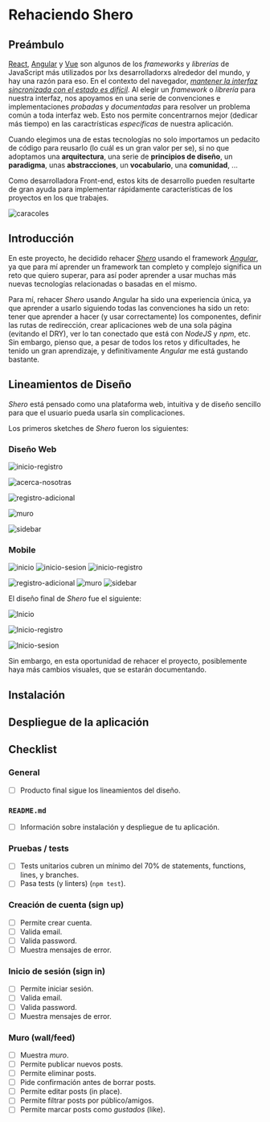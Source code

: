# Rehaciendo Shero

## Preámbulo

[React](https://reactjs.org/), [Angular](https://angular.io/) y [Vue](https://vuejs.org/)
son algunos de los _frameworks_ y _librerías_ de JavaScript más utilizados por
lxs desarrolladorxs alrededor del mundo, y hay una razón para eso.
En el contexto del navegador, [_mantener la interfaz sincronizada con el estado
es difícil_](https://medium.com/dailyjs/the-deepest-reason-why-modern-javascript-frameworks-exist-933b86ebc445).
Al elegir un _framework_ o _librería_ para nuestra interfaz, nos apoyamos en una
serie de convenciones e implementaciones _probadas_ y _documentadas_ para
resolver un problema común a toda interfaz web. Esto nos permite concentrarnos
mejor (dedicar más tiempo) en las caractrísticas _específicas_ de
nuestra aplicación.

Cuando elegimos una de estas tecnologías no solo importamos un pedacito de
código para reusarlo (lo cuál es un gran valor per se), si no que adoptamos una
**arquitectura**, una serie de **principios de diseño**, un **paradigma**, unas
**abstracciones**, un **vocabulario**, una **comunidad**, ...

Como desarrolladora Front-end, estos kits de desarrollo pueden resultarte
de gran ayuda para implementar rápidamente características de los proyectos en
los que trabajes.

![caracoles](http://www.animated-photography.com/images/portfolio/full/Evolution.jpg)

## Introducción

En este proyecto, he decidido rehacer [_Shero_](https://github.com/AnndyGrs/cdmx-2018-06-bc-core-am-social-network) usando el framework [_Angular_](https://angular.io/),  ya que para mí aprender un framework tan completo y complejo significa un reto que quiero superar,  para así poder aprender a usar muchas más nuevas tecnologías relacionadas o basadas en el mismo.

Para mí, rehacer _Shero_ usando Angular ha sido una experiencia única, ya que aprender a usarlo siguiendo todas las convenciones ha sido un reto: tener que aprender a hacer (y usar correctamente) los componentes, definir las rutas de redirección, crear aplicaciones web de una sola página (evitando el DRY),  ver lo tan conectado que está con _NodeJS_ y _npm_, etc. Sin embargo, pienso que,  a pesar de todos los retos y dificultades, he tenido un gran aprendizaje, y definitivamente _Angular_ me está gustando bastante.

## Lineamientos de Diseño

_Shero_ está pensado como una plataforma web, intuitiva y de diseño sencillo para que el usuario pueda usarla sin complicaciones.

Los primeros sketches de _Shero_ fueron los siguientes:

### Diseño Web


![inicio-registro](https://raw.githubusercontent.com/AnndyGarcia/cdmx-2018-06-bc-core-am-social-network/master/ux/images/sketch-desktop/Inicio-Registro.jpg)

![acerca-nosotras](https://raw.githubusercontent.com/AnndyGarcia/cdmx-2018-06-bc-core-am-social-network/master/ux/images/sketch-desktop/Acerca-de-nosotras.jpg)

![registro-adicional](https://raw.githubusercontent.com/AnndyGarcia/cdmx-2018-06-bc-core-am-social-network/master/ux/images/sketch-desktop/Registro-adicional.jpg)

![muro](https://raw.githubusercontent.com/AnndyGarcia/cdmx-2018-06-bc-core-am-social-network/master/ux/images/sketch-desktop/Muro.jpg)

![sidebar](https://raw.githubusercontent.com/AnndyGarcia/cdmx-2018-06-bc-core-am-social-network/master/ux/images/sketch-desktop/Sidebar.jpg)


### Mobile


![inicio](https://raw.githubusercontent.com/AnndyGarcia/cdmx-2018-06-bc-core-am-social-network/master/ux/images/sketch-mobile/Inicio.jpg)
![inicio-sesion](https://raw.githubusercontent.com/AnndyGarcia/cdmx-2018-06-bc-core-am-social-network/master/ux/images/sketch-mobile/Inicio-sesion.jpg)
![inicio-registro](https://raw.githubusercontent.com/AnndyGarcia/cdmx-2018-06-bc-core-am-social-network/master/ux/images/sketch-mobile/Registro.jpg)

![registro-adicional](https://raw.githubusercontent.com/AnndyGarcia/cdmx-2018-06-bc-core-am-social-network/master/ux/images/sketch-mobile/Registro-adicional.jpg)
![muro](https://raw.githubusercontent.com/AnndyGarcia/cdmx-2018-06-bc-core-am-social-network/master/ux/images/sketch-mobile/Muro.jpg)
![sidebar](https://raw.githubusercontent.com/AnndyGarcia/cdmx-2018-06-bc-core-am-social-network/master/ux/images/sketch-mobile/Sidebar.jpg)


El diseño final de _Shero_ fue el siguiente:
  

![Inicio](https://github.com/LexHernandez/cdmx-2018-06-bc-core-am-social-network/blob/master/ux/images/sketch-desktop/Sketch-desktop%20(1).png)

![Inicio-registro](https://github.com/LexHernandez/cdmx-2018-06-bc-core-am-social-network/blob/master/ux/images/sketch-desktop/Sketch-desktop%20(3).png)

![Inicio-sesion](https://github.com/LexHernandez/cdmx-2018-06-bc-core-am-social-network/blob/master/ux/images/sketch-desktop/Sketch-desktop%20(2).png)

Sin embargo, en esta oportunidad de rehacer el proyecto, posiblemente haya más cambios visuales, que se estarán documentando.

## Instalación

## Despliegue de la aplicación

## Checklist

### General

* [ ] Producto final sigue los lineamientos del diseño.

### `README.md`

* [ ] Información sobre instalación y despliegue de tu aplicación.

### Pruebas / tests

* [ ] Tests unitarios cubren un mínimo del 70% de statements, functions, lines,
  y branches.
* [ ] Pasa tests (y linters) (`npm test`).

### Creación de cuenta (sign up)

* [ ] Permite crear cuenta.
* [ ] Valida email.
* [ ] Valida password.
* [ ] Muestra mensajes de error.

### Inicio de sesión (sign in)

* [ ] Permite iniciar sesión.
* [ ] Valida email.
* [ ] Valida password.
* [ ] Muestra mensajes de error.

### Muro (wall/feed)

* [ ] Muestra _muro_.
* [ ] Permite publicar nuevos posts.
* [ ] Permite eliminar posts.
* [ ] Pide confirmación antes de borrar posts.
* [ ] Permite editar posts (in place).
* [ ] Permite filtrar posts por público/amigos.
* [ ] Permite marcar posts como _gustados_ (like).
